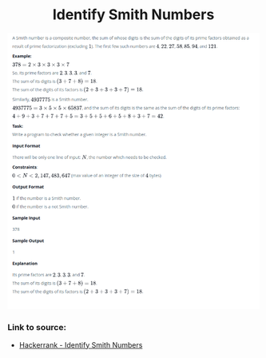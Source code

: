 <h1 align="center">Identify Smith Numbers</h1>

![alt text](https://github.com/matthew01lokiet/Algorithmic-exercises/blob/main/z_description_images/Maths/identify_smith_numbers.png?raw=true)


### Link to source: 
- <a href="https://www.hackerrank.com/challenges/identify-smith-numbers/problem">Hackerrank - Identify Smith Numbers</a>

